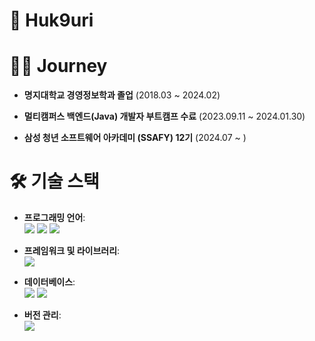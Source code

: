 # 👋 Huk9uri 

# 🚶‍♂️ Journey


- **명지대학교 경영정보학과 졸업** (2018.03 ~ 2024.02)

- **멀티캠퍼스 백엔드(Java) 개발자 부트캠프 수료** (2023.09.11 ~ 2024.01.30) 
  
- **삼성 청년 소프트웨어 아카데미 (SSAFY) 12기** (2024.07 ~ )
  
# 🛠 기술 스택

- **프로그래밍 언어**: <br>
  <img src="https://img.shields.io/badge/html5-E34F26?style=for-the-badge&logo=html5&logoColor=white"/>
  <img src="https://img.shields.io/badge/css-1572B6?style=for-the-badge&logo=css3&logoColor=white"/>
  <img src="https://img.shields.io/badge/javascript-F7DF1E?style=for-the-badge&logo=javascript&logoColor=black"/>
  
- **프레임워크 및 라이브러리**:<br>
  <img src="https://img.shields.io/badge/spring-6DB33F?style=for-the-badge&logo=spring&logoColor=green"/>
  
- **데이터베이스**:<br>
  <img src="https://img.shields.io/badge/mysql-4479A1?style=for-the-badge&logo=mysql&logoColor=white"/>
  <img src="https://img.shields.io/badge/dbeaver-382923?style=for-the-badge&logo=dbeaver&logoColor=black"/>
  
- **버전 관리**:<br>
  <img src="https://img.shields.io/badge/git-F05032?style=for-the-badge&logo=git&logoColor=white"/>

